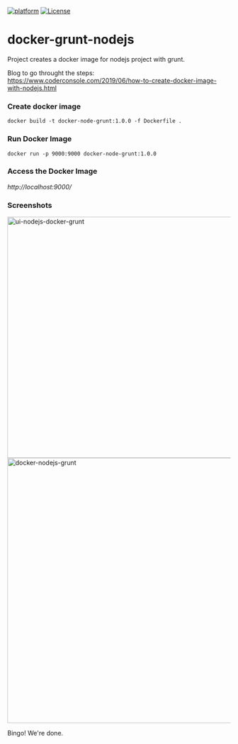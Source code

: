 [![platform](https://img.shields.io/node/v/express/latest.svg)](https://nodejs.org/en/)
[![License](https://img.shields.io/badge/license-Apache%202-4EB1BA.svg?style=flat-square)](https://www.apache.org/licenses/LICENSE-2.0.html)
# docker-grunt-nodejs
Project creates a docker image for nodejs project with grunt.

Blog to go throught the steps:
https://www.coderconsole.com/2019/06/how-to-create-docker-image-with-nodejs.html

### Create docker image 
`docker build -t docker-node-grunt:1.0.0 -f Dockerfile .`

### Run Docker Image
`docker run -p 9000:9000 docker-node-grunt:1.0.0`

### Access the Docker Image
*http://localhost:9000/*

### Screenshots
<img width="544" alt="ui-nodejs-docker-grunt" src="https://user-images.githubusercontent.com/10304040/59710916-a28c6300-9227-11e9-822c-ed99ab71a4d5.png">

<img width="598" alt="docker-nodejs-grunt" src="https://user-images.githubusercontent.com/10304040/59710915-a1f3cc80-9227-11e9-8d21-21f4a6f206cb.png">

Bingo! We're done.
